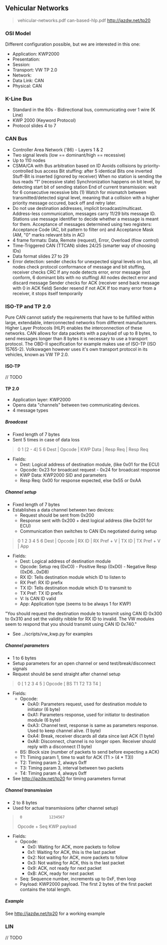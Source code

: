 ## Vehicular Networks

> vehicular-networks.pdf
> can-based-hlp.pdf
> http://jazdw.net/tp20

### OSI Model
Different configuration possible, but we are interested in this one:

- Application:  KWP2000
- Presentation:
- Session:
- Transport:    VW TP 2.0
- Network:
- Data Link:    CAN
- Physical:     CAN


### K-Line Bus
- Standard in the 80s - Bidirectional bus, communicating over 1 wire (K Line)
- KWP 2000 (Keyword Protocol)
- Protocol slides 4 to 7

### CAN Bus
- Controller Area Network ('86) - Layers 1 & 2
- Two signal levels (low == dominant/high == recessive)
- Up to 110 nodes
- CSMA/CA with Bus arbitration based on ID
  Avoids collisions by priority-controlled bus access
  Bit stuffing: after 5 identical Bits one inverted Stuff-Bit is inserted
  (ignored by receiver)
  When no station is sending the bus reads “1” (recessive state)
  Synchronization happens on bit level, by detecting start bit of sending
  station
  End of current transmission: wait for 6 consecutive recessive bits (1)
  Watch for mismatch between transmitted/detected signal level, meaning that
  a collision with a higher priority message occured, back off and retry later.
- Do not use destination addresses, implicit broadcast/multicast.
  Address-less communication, messages carry 11/29 bits message ID.
  Stations use message identifier to decide whether a message is meant
  for them.
  Acceptance of messages determined using two registers: Acceptance Code (AC,
  bit pattern to filter on) and Acceptance Mask (AM, "0" marks relevant bits
  in AC)
- 4 frame formats: Data, Remote (request), Error, Overload (flow control)
- Time-Triggered CAN (TTCAN) slides 24/25 (smarter way of choosing IDs)
- Data format slides 27 to 29
- Error detection: sender checks for unexpected signal levels on bus, all nodes
  check protocol conformance of message and bit stuffing, receiver checks CRC
  If any node detects error, error message (not conform, 6 dominant bits with no
  stuffing)
  All nodes dectect error and discard message
  Sender checks for ACK (receiver send back message with 0 in ACK field)
  Sender resend if not ACK
  If too many error from a receiver, it stops itself temporarily

### ISO-TP and TP 2.0

Pure CAN cannot satisfy the requirements that have to be fulfilled within
large, extendable, interconnected networks from different manufacturers.
Higher Layer Protocols (HLP) enables the interconnection of these networks.
CAN allows for data packets with a payload of up to 8 bytes, to send messages
longer than 8 bytes it is necessary to use a transport protocol. The OBD-II
specification for example makes use of ISO-TP (ISO 15765-2). Volkswagen however
uses it's own transport protocol in its vehicles, known as VW TP 2.0.

#### ISO-TP

// TODO

#### TP 2.0
- Application layer: KWP2000
- Opens data "channels" between two communicating devices.
- 4 message types

##### Broadcast
- Fixed length of 7 bytes
- Sent 5 times in case of data loss
>  0       1      [2 - 4]       5          6
> Dest | Opcode | KWP Data | Resp Req | Resp Req
- Fields:
    - Dest:     Logical address of destination module, (like 0x01 for the ECU)
    - Opcode:   0x23 for broadcast request - 0x24 for broadcast response
    - KWP Data: KWP2000 SID and parameters
    - Resp Req: 0x00 for response expected, else 0x55 or 0xAA

##### Channel setup
- Fixed length of 7 bytes
- Establishes a data channel between two devices:
    - Request should be sent from 0x200
    - Response sent with 0x200 + dest logical address (like 0x201 for ECU)
    - Communication then switches to CAN IDs negotiated during setup
>  0       1         2         3          4          5          6
> Dest | Opcode | RX ID | RX Pref + V | TX ID | TX Pref + V |  App
- Fields:
    - Dest:    Logical address of destination module
    - Opcode:  Setup req (0xC0) - Positive Resp (0xD0) - Negative Resp (0xD6...0xD8)
    - RX ID:   Tells destination module which ID to listen to
    - RX Pref: RX ID prefix
    - TX ID:   Tells destination module which ID to transmit to
    - TX Pref: TX ID prefix
    - V:       Is CAN ID valid
    - App:     Application type (seems to be always 1 for KWP)

"You should request the destination module to transmit using CAN ID 0x300 to
0x310 and set the validity nibble for RX ID to invalid. The VW modules seem to
respond that you should transmit using CAN ID 0x740."

- See ../scripts/vw_kwp.py for examples

##### Channel parameters
- 1 to 6 bytes
- Setup parameters for an open channel or send test/break/disconnect signals
- Request should be send straight after channel setup
> 0      [ 1   2  3  4  5 ]
> Opcode [ BS T1 T2 T3 T4 ]
- Fields:
    - Opcode:
        - 0xA0: Parameters request, used for destination module to initiator
          (6 byte)
        - 0xA1: Parameters response, used for initiator to destination module
          (6 byte)
        - 0xA3: Channel test, response is same as parameters response. Used to
          keep channel alive. (1 byte)
        - 0xA4: Break, receiver discards all data since last ACK (1 byte)
        - 0xA8: Disconnect, channel is no longer open. Receiver should reply
          with a disconnect (1 byte)
    - BS: Block size (number of packets to send before expecting a ACK)
    - T1: Timing param 1, time to wait for ACK (T1 > (4 * T3))
    - T2: Timing param 2, always 0xff
    - T3: Timing param 3, interval between two packets
    - T4: Timing param 4, always 0xff
- See http://jazdw.net/tp20 for timing parameters format

##### Channel transmission
- 2 to 8 bytes
- Used for actual transmissions (after channel setup)
>      0            1234567
> Opcode + Seq    KWP payload
- Fields:
    - Opcode:
        - 0x0: Waiting for ACK, more packets to follow
        - 0x1: Waiting for ACK, this is the last packet
        - 0x2: Not waiting for ACK, more packets to follow
        - 0x3: Not waiting for ACK, this is the last packet
        - 0x9: ACK, not ready for next packet
        - 0xB: ACK, ready for next packet
   - Seq: Sequence number, increments up to 0xF, then loop
   - Payload: KWP2000 payload. The first 2 bytes of the first packet contains
     the total length.

##### Example
See http://jazdw.net/tp20 for a working example

### LIN
// TODO

